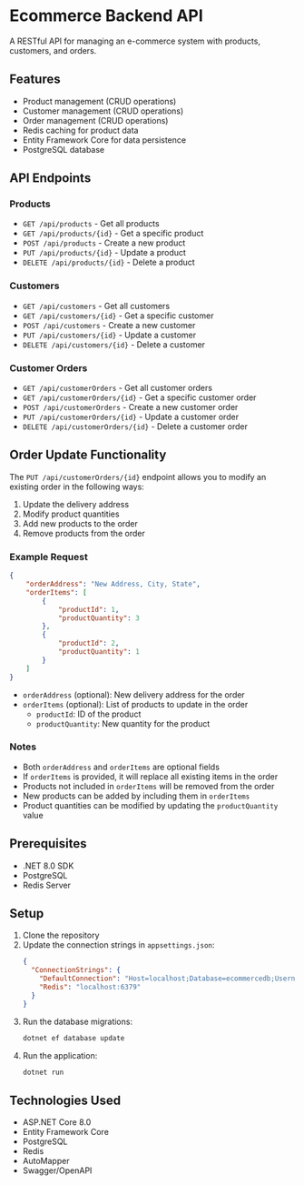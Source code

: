 # Ecommerce Backend API

A RESTful API for managing an e-commerce system with products, customers, and orders.

## Features

- Product management (CRUD operations)
- Customer management (CRUD operations)
- Order management (CRUD operations)
- Redis caching for product data
- Entity Framework Core for data persistence
- PostgreSQL database

## API Endpoints

### Products

- `GET /api/products` - Get all products
- `GET /api/products/{id}` - Get a specific product
- `POST /api/products` - Create a new product
- `PUT /api/products/{id}` - Update a product
- `DELETE /api/products/{id}` - Delete a product

### Customers

- `GET /api/customers` - Get all customers
- `GET /api/customers/{id}` - Get a specific customer
- `POST /api/customers` - Create a new customer
- `PUT /api/customers/{id}` - Update a customer
- `DELETE /api/customers/{id}` - Delete a customer

### Customer Orders

- `GET /api/customerOrders` - Get all customer orders
- `GET /api/customerOrders/{id}` - Get a specific customer order
- `POST /api/customerOrders` - Create a new customer order
- `PUT /api/customerOrders/{id}` - Update a customer order
- `DELETE /api/customerOrders/{id}` - Delete a customer order

## Order Update Functionality

The `PUT /api/customerOrders/{id}` endpoint allows you to modify an existing order in the following ways:

1. Update the delivery address
2. Modify product quantities
3. Add new products to the order
4. Remove products from the order

### Example Request

```json
{
    "orderAddress": "New Address, City, State",
    "orderItems": [
        {
            "productId": 1,
            "productQuantity": 3
        },
        {
            "productId": 2,
            "productQuantity": 1
        }
    ]
}
```

- `orderAddress` (optional): New delivery address for the order
- `orderItems` (optional): List of products to update in the order
  - `productId`: ID of the product
  - `productQuantity`: New quantity for the product

### Notes

- Both `orderAddress` and `orderItems` are optional fields
- If `orderItems` is provided, it will replace all existing items in the order
- Products not included in `orderItems` will be removed from the order
- New products can be added by including them in `orderItems`
- Product quantities can be modified by updating the `productQuantity` value

## Prerequisites

- .NET 8.0 SDK
- PostgreSQL
- Redis Server

## Setup

1. Clone the repository
2. Update the connection strings in `appsettings.json`:
   ```json
   {
     "ConnectionStrings": {
       "DefaultConnection": "Host=localhost;Database=ecommercedb;Username=your_username;Password=your_password;Port=5432",
       "Redis": "localhost:6379"
     }
   }
   ```
3. Run the database migrations:
   ```bash
   dotnet ef database update
   ```
4. Run the application:
   ```bash
   dotnet run
   ```

## Technologies Used

- ASP.NET Core 8.0
- Entity Framework Core
- PostgreSQL
- Redis
- AutoMapper
- Swagger/OpenAPI